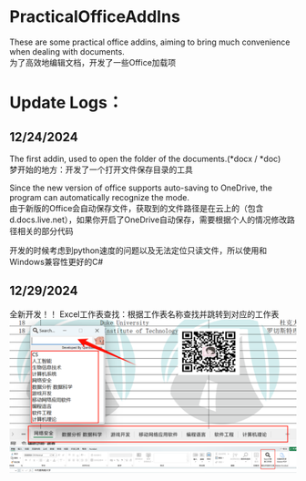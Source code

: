# PracticalOfficeAddIns
These are some practical office addins, aiming to bring much convenience when dealing with documents.​  
为了高效地编辑文档，开发了一些Office加载项

# Update Logs：
## 12/24/2024
The first addin, used to open the folder of the documents.(*docx / *doc)  
梦开始的地方：开发了一个打开文件保存目录的工具

Since the new version of office supports auto-saving to OneDrive, the program can automatically recognize the mode.  
由于新版的Office会自动保存文件，获取到的文件路径是在云上的（包含d.docs.live.net），如果你开启了OneDrive自动保存，需要根据个人的情况修改路径相关的部分代码

开发的时候考虑到python速度的问题以及无法定位只读文件，所以使用和Windows兼容性更好的C#

## 12/29/2024
全新开发！！
Excel工作表查找：根据工作表名称查找并跳转到对应的工作表
![image](ExcelAddIns/PixPin_2024-12-29_23-00-46.png)
![image](ExcelAddIns/PixPin_2024-12-29_23-00-06.png)

